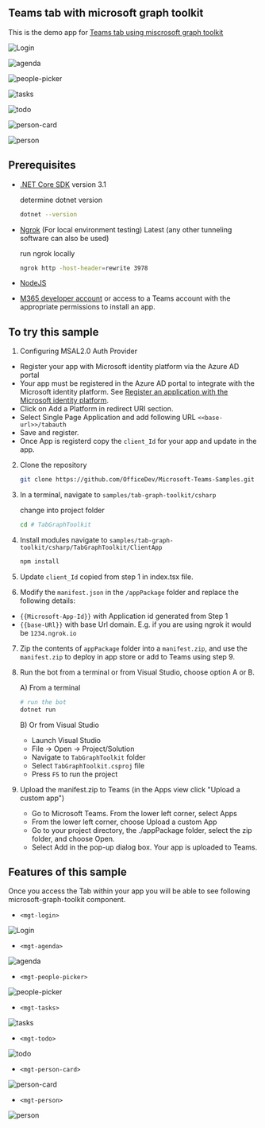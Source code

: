 ## Teams tab with microsoft graph toolkit

This is the demo app for [Teams tab using miscrosoft graph toolkit](https://docs.microsoft.com/en-us/graph/toolkit/get-started/build-a-microsoft-teams-tab?tabs=unpkg%2Cjs)

![Login](TabGraphToolkit/Images/login.png)

![agenda](TabGraphToolkit/Images/agenda.png)

![people-picker](TabGraphToolkit/Images/people-picker.png)

![tasks](TabGraphToolkit/Images/tasks.png)

![todo](TabGraphToolkit/Images/todo.png)

![person-card](TabGraphToolkit/Images/person-card.png)

![person](TabGraphToolkit/Images/person.png)

## Prerequisites

- [.NET Core SDK](https://dotnet.microsoft.com/download) version 3.1

  determine dotnet version
  ```bash
  dotnet --version
  ```
- [Ngrok](https://ngrok.com/download) (For local environment testing) Latest (any other tunneling software can also be used)
  
  run ngrok locally
   ```bash
  ngrok http -host-header=rewrite 3978
  ```
  
-  [NodeJS](https://nodejs.org/en/)

-  [M365 developer account](https://docs.microsoft.com/en-us/microsoftteams/platform/concepts/build-and-test/prepare-your-o365-tenant) or access to a Teams account with the appropriate permissions to install an app.

## To try this sample

 1) Configuring MSAL2.0 Auth Provider
 - Register your app with Microsoft identity platform via the Azure AD portal
 - Your app must be registered in the Azure AD portal to integrate with the Microsoft identity platform. See [Register an application with the Microsoft identity platform](https://docs.microsoft.com/en-us/graph/auth-register-app-v2).
 - Click on Add a Platform in redirect URI section.
 - Select Single Page Application and add following URL `<<base-url>>/tabauth`
 - Save and register.
 - Once App is registerd copy the `client_Id` for your app and update in the app.

2) Clone the repository
   ```bash
   git clone https://github.com/OfficeDev/Microsoft-Teams-Samples.git
   ```
   
3) In a terminal, navigate to `samples/tab-graph-toolkit/csharp`

    change into project folder
    ```bash
    cd # TabGraphToolkit
    ```
4) Install modules
 navigate to `samples/tab-graph-toolkit/csharp/TabGraphToolkit/ClientApp`

    ```bash
    npm install
    ```
5) Update `client_Id` copied from step 1 in index.tsx file.  
 
6) Modify the `manifest.json` in the `/appPackage` folder and replace the following details:
  - `{{Microsoft-App-Id}}` with Application id generated from Step 1
  - `{{base-URl}}` with base Url domain. E.g. if you are using ngrok it would be `1234.ngrok.io`

7) Zip the contents of `appPackage` folder into a `manifest.zip`, and use the `manifest.zip` to deploy in app store or add to Teams using step 9.

8) Run the bot from a terminal or from Visual Studio, choose option A or B.
 
   A) From a terminal
     ```bash
     # run the bot
     dotnet run
     ```

   B) Or from Visual Studio
     - Launch Visual Studio
     - File -> Open -> Project/Solution
     - Navigate to `TabGraphToolkit` folder
     - Select `TabGraphToolkit.csproj` file
     - Press `F5` to run the project 

9) Upload the manifest.zip to Teams (in the Apps view click "Upload a custom app")
   - Go to Microsoft Teams. From the lower left corner, select Apps
   - From the lower left corner, choose Upload a custom App
   - Go to your project directory, the ./appPackage folder, select the zip folder, and choose Open.
   - Select Add in the pop-up dialog box. Your app is uploaded to Teams.
   
## Features of this sample
Once you access the Tab within your app you will be able to see following microsoft-graph-toolkit component. 

- `<mgt-login>`

![Login](TabGraphToolkit/Images/login.png)

- `<mgt-agenda>`

![agenda](TabGraphToolkit/Images/agenda.png)

- `<mgt-people-picker>`

![people-picker](TabGraphToolkit/Images/people-picker.png)

- `<mgt-tasks>`

![tasks](TabGraphToolkit/Images/tasks.png)

- `<mgt-todo>`

![todo](TabGraphToolkit/Images/todo.png)

- `<mgt-person-card>`

![person-card](TabGraphToolkit/Images/person-card.png)

- `<mgt-person>`

![person](TabGraphToolkit/Images/person.png)